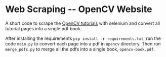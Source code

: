 # Web Scraping -- OpenCV Website

A short code to scrape the [OpenCV tutorials](https://docs.opencv.org/4.x/d6/d00/tutorial_py_root.html) with selenium and convert all tutorial pages into a single pdf book. 

After installing the requirements `pip install -r requirements.txt`, run the code `main.py` to convert each page into a pdf in `opencv` directory. Then run `merge_pdfs.py` to merge all the pdfs into a single book, `opencv-book.pdf`.
